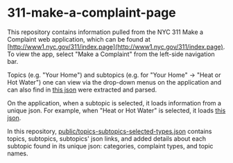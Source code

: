 # 311-make-a-complaint-page

This repository contains information pulled from the NYC 311 Make a Complaint web application, which can be found at [http://www1.nyc.gov/311/index.page](http://www1.nyc.gov/311/index.page).  To view the app, select "Make a Complaint" from the left-side navigation bar.

Topics (e.g. "Your Home") and subtopics (e.g. for "Your Home" -> "Heat or Hot Water") one can view via the drop-down menus on the application and can also find in [this json](http://www1.nyc.gov/311_contentapi/booker.json) were extracted and parsed.  

On the application, when a subtopic is selected, it loads information from a unique json.  For example, when "Heat or Hot Water" is selected, it loads [this json](http://www1.nyc.gov/311_contentapi/services/20090318-D7301A3A-13C9-11DE-B3B8-E2470D3B2251.json). 

In this repository, [public/topics-subtopics-selected-types.json](https://github.com/fma2/311-make-a-complaint-page/blob/master/public/topics-subtopics-selected-types.json) contains topics, subtopics, subtopics' json links, and added details about each subtopic found in its unique json: categories, complaint types, and topic names.